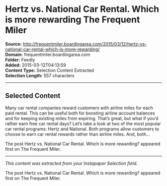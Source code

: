 # Hertz vs. National Car Rental. Which is more rewarding The Frequent Miler

**Source:** http://frequentmiler.boardingarea.com/2015/03/12/hertz-vs-national-car-rental-which-is-more-rewarding/  
**Domain:** frequentmiler.boardingarea.com  
**Folder:** Feedly  
**Added:** 2015-03-12T04:13:59  
**Content Type:** Selection Content Extracted  
**Selection Length:** 557 characters  


---

## Selected Content

Many car rental companies reward customers with airline miles for each paid rental. This can be useful both for boosting airline account balances and for keeping existing miles from expiring. That’s great, but what if you’d rather earn free car rental days? Let’s take a look at two of the most popular car rental programs: Hertz and National. Both programs allow customers to choose to earn car rental rewards rather than airline miles. And, both…

The post Hertz vs. National Car Rental. Which is more rewarding? appeared first on The Frequent Miler.

---

*This content was extracted from your Instapaper Selection field.*

The post Hertz vs. National Car Rental. Which is more rewarding? appeared first on The Frequent Miler.
